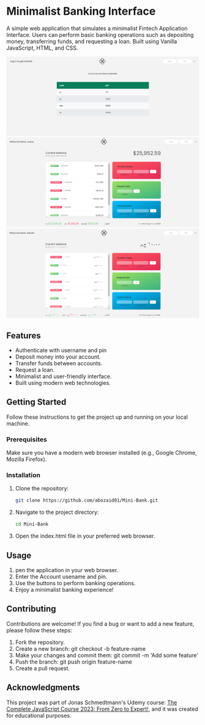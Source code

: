 # Minimalist Banking Interface

A simple web application that simulates a minimalist Fintech Application Interface. Users can perform basic banking operations such as depositing money, transferring funds, and requesting a loan. Built using Vanilla JavaScript, HTML, and CSS.

![Banking Interface Screenshot1](screenshots/img1.png)
![Banking Interface Screenshot2](screenshots/img2.png)
![Banking Interface Screenshot3](screenshots/img3.png)

## Features

- Authenticate with username and pin
- Deposit money into your account.
- Transfer funds between accounts.
- Request a loan.
- Minimalist and user-friendly interface.
- Built using modern web technologies.

## Getting Started

Follow these instructions to get the project up and running on your local machine.

### Prerequisites

Make sure you have a modern web browser installed (e.g., Google Chrome, Mozilla Firefox).

### Installation

1. Clone the repository:

   ```bash
   git clone https://github.com/abozaid01/Mini-Bank.git
   ```

2. Navigate to the project directory:

   ```bash
   cd Mini-Bank
   ```

3. Open the index.html file in your preferred web browser.

## Usage

1. pen the application in your web browser.
2. Enter the Account usename and pin.
3. Use the buttons to perform banking operations.
4. Enjoy a minimalist banking experience!

## Contributing

Contributions are welcome! If you find a bug or want to add a new feature, please follow these steps:

1. Fork the repository.
2. Create a new branch: git checkout -b feature-name
3. Make your changes and commit them: git commit -m 'Add some feature'
4. Push the branch: git push origin feature-name
5. Create a pull request.

## Acknowledgments

This project was part of Jonas Schmedtmann's Udemy course: [The Complete JavaScript Course 2023: From Zero to Expert!](https://www.udemy.com/course/the-complete-javascript-course/), and it was created for educational purposes.
